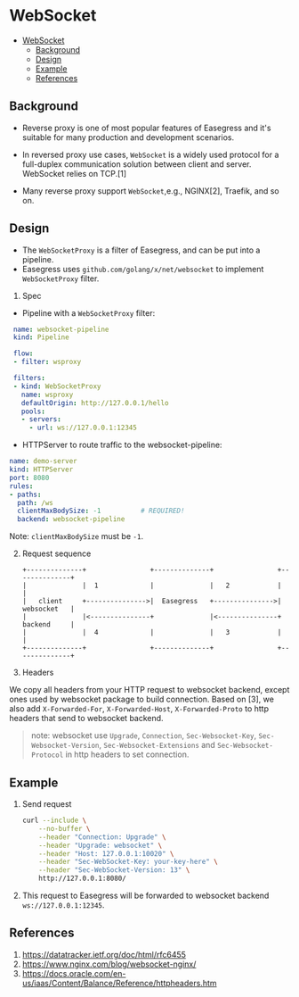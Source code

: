 # WebSocket

- [WebSocket](#websocket)
  - [Background](#background)
  - [Design](#design)
  - [Example](#example)
  - [References](#references)

## Background

- Reverse proxy is one of most popular features of Easegress and it's suitable
  for many production and development scenarios.

- In reversed proxy use cases, `WebSocket` is a widely used protocol for a
  full-duplex communication solution between client and server. WebSocket
  relies on TCP.[1]

- Many reverse proxy support `WebSocket`,e.g., NGINX[2], Traefik, and so on.

## Design

- The `WebSocketProxy` is a filter of Easegress, and can be put into a pipeline.
- Easegress uses `github.com/golang/x/net/websocket` to implement
  `WebSocketProxy` filter.

1. Spec

* Pipeline with a `WebSocketProxy` filter:
 
```yaml
 name: websocket-pipeline
 kind: Pipeline

 flow:
 - filter: wsproxy

 filters:
 - kind: WebSocketProxy
   name: wsproxy
   defaultOrigin: http://127.0.0.1/hello
   pools:
   - servers:
     - url: ws://127.0.0.1:12345
 ```

* HTTPServer to route traffic to the websocket-pipeline:
 
```yaml
name: demo-server
kind: HTTPServer
port: 8080
rules:
- paths:
  path: /ws
  clientMaxBodySize: -1          # REQUIRED!
  backend: websocket-pipeline
```

Note: `clientMaxBodySize` must be `-1`.

2. Request sequence

    ```none
    +--------------+                +--------------+                +--------------+  
    |              |  1             |              |   2            |              | 
    |   client     +--------------->|  Easegress   +--------------->|  websocket   |
    |              |<---------------+              |<---------------+  backend     | 
    |              |  4             |              |   3            |              |
    +--------------+                +--------------+                +--------------+
    ```

3. Headers

We copy all headers from your HTTP request to websocket backend, except
ones used by websocket package to build connection. Based on [3], we also
add `X-Forwarded-For`, `X-Forwarded-Host`, `X-Forwarded-Proto` to http
headers that send to websocket backend.

> note: websocket use `Upgrade`, `Connection`, `Sec-Websocket-Key`,
  `Sec-Websocket-Version`, `Sec-Websocket-Extensions` and
  `Sec-Websocket-Protocol` in http headers to set connection.

## Example

1. Send request

    ```bash
    curl --include \
        --no-buffer \
        --header "Connection: Upgrade" \
        --header "Upgrade: websocket" \
        --header "Host: 127.0.0.1:10020" \
        --header "Sec-WebSocket-Key: your-key-here" \
        --header "Sec-WebSocket-Version: 13" \
        http://127.0.0.1:8080/
    ```

2. This request to Easegress will be forwarded to websocket backend
   `ws://127.0.0.1:12345`.

## References

1. <https://datatracker.ietf.org/doc/html/rfc6455>
2. <https://www.nginx.com/blog/websocket-nginx/>
3. <https://docs.oracle.com/en-us/iaas/Content/Balance/Reference/httpheaders.htm>
